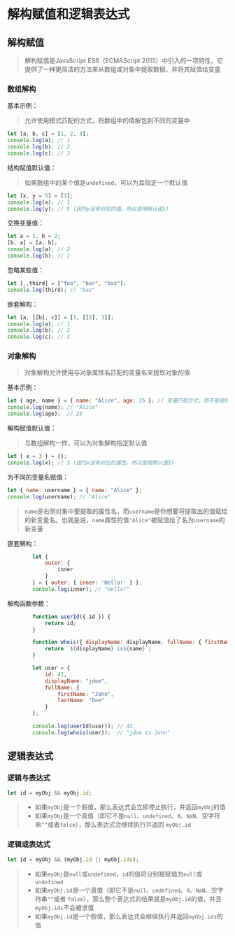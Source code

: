 # 解构赋值和逻辑表达式

## 解构赋值

> 解构赋值是JavaScript ES6（ECMAScript 2015）中引入的一项特性，它提供了一种更简洁的方法来从数组或对象中提取数据，并将其赋值给变量

### 数组解构

基本示例：

> 允许使用模式匹配的方式，将数组中的值解包到不同的变量中

```js
let [a, b, c] = [1, 2, 3];
console.log(a); // 1
console.log(b); // 2
console.log(c); // 3
```

结构赋值默认值：

> 如果数组中的某个值是`undefined`，可以为其指定一个默认值

```js
let [x, y = 5] = [1];
console.log(x); // 1
console.log(y); // 5 (因为y没有对应的值，所以使用默认值5)
```

交换变量值：

```js
let a = 1, b = 2;
[b, a] = [a, b];
console.log(a); // 2
console.log(b); // 1
```

忽略某些值：

```js
let [,,third] = ["foo", "bar", "baz"];
console.log(third); // "baz"
```

嵌套解构：

```js
let [a, [[b], c]] = [1, [[2], 3]];
console.log(a); // 1
console.log(b); // 2
console.log(c); // 3
```

### 对象解构

> 对象解构允许使用与对象属性名匹配的变量名来提取对象的值

基本示例：

```js
let { age, name } = { name: "Alice", age: 25 }; // 变量匹配方式，而不是顺序
console.log(name); // "Alice"
console.log(age);  // 25
```

解构赋值默认值：

> 与数组解构一样，可以为对象解构指定默认值

```js
let { x = 3 } = {};
console.log(x); // 3 (因为x没有对应的属性，所以使用默认值3)
```

为不同的变量名赋值：

```js
let { name: username } = { name: "Alice" };
console.log(username); // "Alice"
```

> `name`是右侧对象中要提取的属性名，而`username`是你想要将提取出的值赋给的新变量名。也就是说，`name`属性的值`"Alice"`被赋值给了名为`username`的新变量

嵌套解构：

```js
        let {
            outer: {
                inner
            }
        } = { outer: { inner: 'Hello!' } };
        console.log(inner); // "Hello!"
```

解构函数参数：

```js
        function userId({ id }) {
            return id;
        }

        function whois({ displayName: displayName, fullName: { firstName: name } }) {
            return `${displayName} is${name}`;
        }

        let user = {
            id: 42,
            displayName: "jdoe",
            fullName: {
                firstName: "John",
                lastName: "Doe"
            }
        };

        console.log(userId(user)); // 42
        console.log(whois(user));  // "jdoe is John"
```

## 逻辑表达式

### 逻辑与表达式

```js
let id = myObj && myObj.id;
```

> - 如果`myObj`是一个假值，那么表达式会立即停止执行，并返回`myObj`的值
> - 如果`myObj`是一个真值（即它不是`null`、`undefined`、`0`、`NaN`、空字符串`""`或者`false`），那么表达式会继续执行并返回 `myObj.id`

### 逻辑或表达式

```js
let id = myObj && (myObj.id || myObj.ids);
```

> - 如果`myObj`是`null`或`undefined`，`id`的值将分别被赋值为`null`或`undefined`
> - 如果`myObj.id`是一个真值（即它不是`null`、`undefined`、`0`、`NaN`、空字符串`""`或者 `false`），那么整个表达式的结果就是`myObj.id`的值，并且`myObj.ids`不会被求值
> - 如果`myObj.id`是一个假值，那么表达式会继续执行并返回`myObj.ids`的值